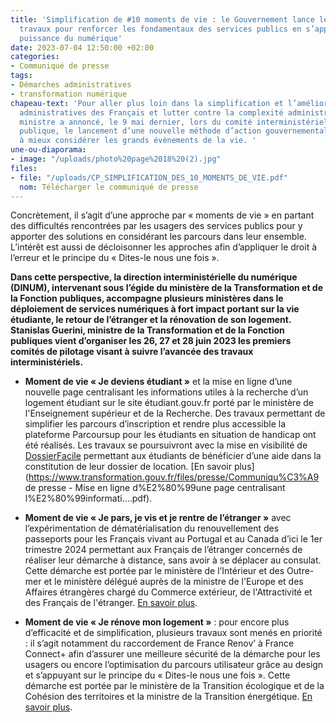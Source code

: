 ```yaml
---
title: 'Simplification de #10 moments de vie : le Gouvernement lance les premiers
  travaux pour renforcer les fondamentaux des services publics en s’appuyant sur la
  puissance du numérique'
date: 2023-07-04 12:50:00 +02:00
categories:
- Communiqué de presse
tags:
- Démarches administratives
- transformation numérique
chapeau-text: 'Pour aller plus loin dans la simplification et l’amélioration des démarches
  administratives des Français et lutter contre la complexité administrative, la Première
  ministre a annoncé, le 9 mai dernier, lors du comité interministériel de la transformation
  publique, le lancement d’une nouvelle méthode d’action gouvernementale s’attachant
  à mieux considérer les grands évènements de la vie. '
une-ou-diaporama:
- image: "/uploads/photo%20page%2018%20(2).jpg"
files:
- file: "/uploads/CP_SIMPLIFICATION_DES_10_MOMENTS_DE_VIE.pdf"
  nom: Télécharger le communiqué de presse
---
```


Concrètement, il s’agit d’une approche par « moments de vie » en partant des difficultés rencontrées par les usagers des services publics pour y apporter des solutions en considérant les parcours dans leur ensemble. L’intérêt est aussi de décloisonner les approches afin d’appliquer le droit à l’erreur et le principe du « Dites-le nous une fois ».

**Dans cette perspective, la direction interministérielle du numérique (DINUM), intervenant sous l’égide du ministère de la Transformation et de la Fonction publiques, accompagne plusieurs ministères dans le déploiement de services numériques à fort impact portant sur la vie étudiante, le retour de l’étranger et la rénovation de son logement. Stanislas Guerini, ministre de la Transformation et de la Fonction publiques vient d’organiser les 26, 27 et 28 juin 2023 les premiers comités de pilotage visant à suivre l’avancée des travaux interministériels.** 

* **Moment de vie « Je deviens étudiant »** et la mise en ligne d’une nouvelle page centralisant les informations utiles à la recherche d’un logement étudiant sur le site étudiant.gouv.fr porté par le ministère de l'Enseignement supérieur et de la Recherche. Des travaux permettant de simplifier les parcours d’inscription et rendre plus accessible la plateforme Parcoursup pour les étudiants en situation de handicap ont été réalisés. Les travaux se poursuivront avec la mise en visibilité de [DossierFacile](https://www.dossierfacile.fr/) permettant aux étudiants de bénéficier d’une aide dans la constitution de leur dossier de location. [En savoir plus](https://www.transformation.gouv.fr/files/presse/Communiqu%C3%A9 de presse - Mise en ligne d%E2%80%99une page centralisant l%E2%80%99informati....pdf).

* **Moment de vie « Je pars, je vis et je rentre de l’étranger »** avec l’expérimentation de dématérialisation du renouvellement des passeports pour les Français vivant au Portugal et au Canada d’ici le 1er trimestre 2024 permettant aux Français de l’étranger concernés de réaliser leur démarche à distance, sans avoir à se déplacer au consulat. Cette démarche est portée par le ministère de l’Intérieur et des Outre-mer et le ministère délégué auprès de la ministre de l'Europe et des Affaires étrangères chargé du Commerce extérieur, de l'Attractivité et des Français de l'étranger. [En savoir plus](https://www.transformation.gouv.fr/files/presse/Communiqu%C3%A9%20de%20presse%20-%20JE%20PARS%20JE%20VIS%20ET%20JE%20REVIENS%20DE%20LETRANGER%20%20%20STAN.._.pdf).

* **Moment de vie « Je rénove mon logement »** : pour encore plus d’efficacité et de simplification, plusieurs travaux sont menés en priorité : il s’agit notamment du raccordement de France Renov’ à France Connect+ afin d’assurer une meilleure sécurité de la démarche pour les usagers ou encore l’optimisation du parcours utilisateur grâce au design et s’appuyant sur le principe du « Dites-le nous une fois ». Cette démarche est portée par le ministère de la Transition écologique et de la Cohésion des territoires et la ministre de la Transition énergétique. [En savoir plus](https://www.transformation.gouv.fr/files/presse/cp__jerenovemonlogement.pdf).

